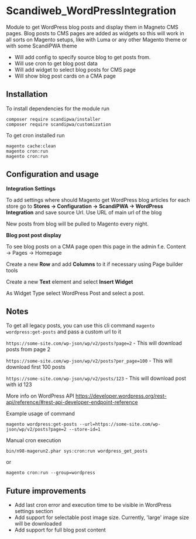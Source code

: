 # Scandiweb_WordPressIntegration

Module to get WordPress blog posts and display them in Magneto CMS pages. Blog posts to CMS pages
are added as widgets so this will work in all sorts on Magento setups, like with Luma or any other
Magento theme or with some ScandiPWA theme

* Will add config to specify source blog to get posts from.
* Will use cron to get blog post data
* Will add widget to select blog posts for CMS page
* Will show blog post cards on a CMA page

## Installation

To install dependencies for the module run

```
composer require scandipwa/installer
composer require scandipwa/customization

```

To get cron installed run

```
magento cache:clean
magento cron:run
magento cron:run
```

## Configuration and usage

**Integration Settings**

To add settings where should Magento get WordPress blog articles for each store go to
**Stores → Configuration → ScandiPWA → WordPress Integration** and save source Url.
Use URL of main url of the blog

New posts from blog will be pulled to Magento every night.


**Blog post post display**

To see blog posts on a CMA page open this page in the admin f.e.
Content → Pages →  Homepage

Create a new **Row** and add **Columns** to it if necessary using Page builder tools

Create a new **Text** element and select **Insert Widget**

As Widget Type select WordPress Post and select a post.

## Notes

To get all legacy posts, you can use this cli command `magento wordpress:get-posts` and pass a custom url to it

`https://some-site.com/wp-json/wp/v2/posts?page=2` - This will download posts from page 2

`https://some-site.com/wp-json/wp/v2/posts?per_page=100` - This will download first 100 posts

`https://some-site.com/wp-json/wp/v2/posts/123` - This will download post with id 123

More info on WordPress API https://developer.wordpress.org/rest-api/reference/#rest-api-developer-endpoint-reference


Example usage of command

`magento wordpress:get-posts --url=https://some-site.com/wp-json/wp/v2/posts?page=2 --store-id=1`

Manual cron execution

`bin/n98-magerun2.phar sys:cron:run wordpress_get_posts`

or

`magento cron:run --group=wordpress`


## Future improvements
* Add last cron error and execution time to be visible in WordPress settings section
* Add support for selectable post image size. Currently, 'large' image size will be downloaded
* Add support for full blog post content
